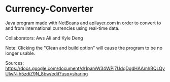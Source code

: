 # Currency-Converter

Java program made with NetBeans and apilayer.com in order to convert to and from international currencies using real-time data.

Collaborators: Aws Ali and Kyle Deng

Note: Clicking the "Clean and build option" will cause the program to be no longer usable.

Sources: https://docs.google.com/document/d/1pamW34WPj7UdqDgdHAAmhBQLQyUlwN-h5zdiZ9N_8bw/edit?usp=sharing
